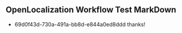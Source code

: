 ## OpenLocalization Workflow Test MarkDown
* 69d0f43d-730a-491a-bb8d-e844a0ed8ddd thanks!

<!--HONumber=Sep16_HO1-->


